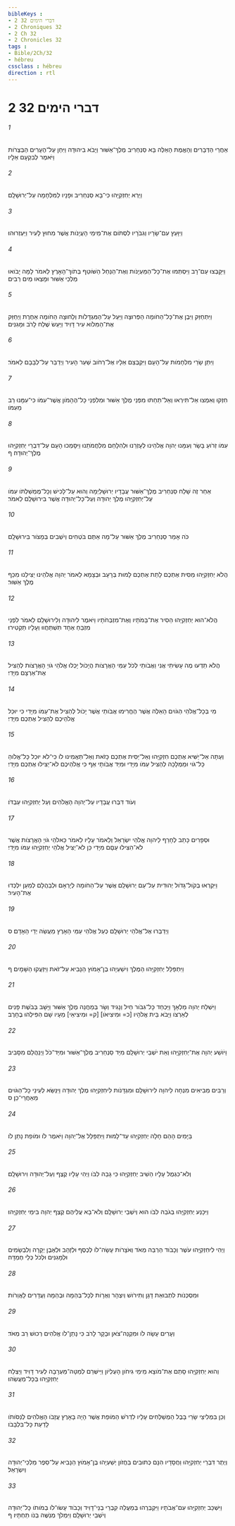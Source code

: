 ```yaml
---
bibleKeys : 
- 2 דברי הימים 32
- 2 Chroniques 32
- 2 Ch 32
- 2 Chronicles 32
tags : 
- Bible/2Ch/32
- hébreu
cssclass : hébreu
direction : rtl
---
```


# 2 דברי הימים 32

###### 1
אַחֲרֵי הַדְּבָרִים וְהָאֱמֶת הָאֵלֶּה בָּא סַנְחֵרִיב מֶלֶךְ־אַשּׁוּר וַיָּבֹא בִיהוּדָה וַיִּחַן עַל־הֶעָרִים הַבְּצֻרֹות וַיֹּאמֶר לְבִקְעָם אֵלָיו׃
###### 2
וַיַּרְא יְחִזְקִיָּהוּ כִּי־בָא סַנְחֵרִיב וּפָנָיו לַמִּלְחָמָה עַל־יְרוּשָׁלִָם׃
###### 3
וַיִּוָּעַץ עִם־שָׂרָיו וְגִבֹּרָיו לִסְתֹּום אֶת־מֵימֵי הָעֲיָנֹות אֲשֶׁר מִחוּץ לָעִיר וַיַּעְזְרוּהוּ׃
###### 4
וַיִּקָּבְצוּ עַם־רָב וַיִּסְתְּמוּ אֶת־כָּל־הַמַּעְיָנֹות וְאֶת־הַנַּחַל הַשֹּׁוטֵף בְּתֹוךְ־הָאָרֶץ לֵאמֹר לָמָּה יָבֹואוּ מַלְכֵי אַשּׁוּר וּמָצְאוּ מַיִם רַבִּים׃
###### 5
וַיִּתְחַזַּק וַיִּבֶן אֶת־כָּל־הַחֹומָה הַפְּרוּצָה וַיַּעַל עַל־הַמִּגְדָּלֹות וְלַחוּצָה הַחֹומָה אַחֶרֶת וַיְחַזֵּק אֶת־הַמִּלֹּוא עִיר דָּוִיד וַיַּעַשׂ שֶׁלַח לָרֹב וּמָגִנִּים׃
###### 6
וַיִּתֵּן שָׂרֵי מִלְחָמֹות עַל־הָעָם וַיִּקְבְּצֵם אֵלָיו אֶל־רְחֹוב שַׁעַר הָעִיר וַיְדַבֵּר עַל־לְבָבָם לֵאמֹר׃
###### 7
חִזְקוּ וְאִמְצוּ אַל־תִּירְאוּ וְאַל־תֵּחַתּוּ מִפְּנֵי מֶלֶךְ אַשּׁוּר וּמִלִּפְנֵי כָּל־הֶהָמֹון אֲשֶׁר־עִמֹּו כִּי־עִמָּנוּ רַב מֵעִמֹּו׃
###### 8
עִמֹּו זְרֹועַ בָּשָׂר וְעִמָּנוּ יְהוָה אֱלֹהֵינוּ לְעָזְרֵנוּ וּלְהִלָּחֵם מִלְחֲמֹתֵנוּ וַיִּסָּמְכוּ הָעָם עַל־דִּבְרֵי יְחִזְקִיָּהוּ מֶלֶךְ־יְהוּדָה׃ ף
###### 9
אַחַר זֶה שָׁלַח סַנְחֵרִיב מֶלֶךְ־אַשּׁוּר עֲבָדָיו יְרוּשָׁלַיְמָה וְהוּא עַל־לָכִישׁ וְכָל־מֶמְשַׁלְתֹּו עִמֹּו עַל־יְחִזְקִיָּהוּ מֶלֶךְ יְהוּדָה וְעַל־כָּל־יְהוּדָה אֲשֶׁר בִּירוּשָׁלִַם לֵאמֹר׃
###### 10
כֹּה אָמַר סַנְחֵרִיב מֶלֶךְ אַשּׁוּר עַל־מָה אַתֶּם בֹּטְחִים וְיֹשְׁבִים בְּמָצֹור בִּירוּשָׁלִָם׃
###### 11
הֲלֹא יְחִזְקִיָּהוּ מַסִּית אֶתְכֶם לָתֵת אֶתְכֶם לָמוּת בְּרָעָב וּבְצָמָא לֵאמֹר יְהוָה אֱלֹהֵינוּ יַצִּילֵנוּ מִכַּף מֶלֶךְ אַשּׁוּר׃
###### 12
הֲלֹא־הוּא יְחִזְקִיָּהוּ הֵסִיר אֶת־בָּמֹתָיו וְאֶת־מִזְבְּחֹתָיו וַיֹּאמֶר לִיהוּדָה וְלִירוּשָׁלִַם לֵאמֹר לִפְנֵי מִזְבֵּחַ אֶחָד תִּשְׁתַּחֲווּ וְעָלָיו תַּקְטִירוּ׃
###### 13
הֲלֹא תֵדְעוּ מֶה עָשִׂיתִי אֲנִי וַאֲבֹותַי לְכֹל עַמֵּי הָאֲרָצֹות הֲיָכֹול יָכְלוּ אֱלֹהֵי גֹּויֵ הָאֲרָצֹות לְהַצִּיל אֶת־אַרְצָם מִיָּדִי׃
###### 14
מִי בְּכָל־אֱלֹהֵי הַגֹּויִם הָאֵלֶּה אֲשֶׁר הֶחֱרִימוּ אֲבֹותַי אֲשֶׁר יָכֹול לְהַצִּיל אֶת־עַמֹּו מִיָּדִי כִּי יוּכַל אֱלֹהֵיכֶם לְהַצִּיל אֶתְכֶם מִיָּדִי׃
###### 15
וְעַתָּה אַל־יַשִּׁיא אֶתְכֶם חִזְקִיָּהוּ וְאַל־יַסִּית אֶתְכֶם כָּזֹאת וְאַל־תַּאֲמִינוּ לֹו כִּי־לֹא יוּכַל כָּל־אֱלֹוהַ כָּל־גֹּוי וּמַמְלָכָה לְהַצִּיל עַמֹּו מִיָּדִי וּמִיַּד אֲבֹותָי אַף כִּי אֱלֹהֵיכֶם לֹא־יַצִּילוּ אֶתְכֶם מִיָּדִי׃
###### 16
וְעֹוד דִּבְּרוּ עֲבָדָיו עַל־יְהוָה הָאֱלֹהִים וְעַל יְחִזְקִיָּהוּ עַבְדֹּו׃
###### 17
וּסְפָרִים כָּתַב לְחָרֵף לַיהוָה אֱלֹהֵי יִשְׂרָאֵל וְלֵאמֹר עָלָיו לֵאמֹר כֵּאלֹהֵי גֹּויֵ הָאֲרָצֹות אֲשֶׁר לֹא־הִצִּילוּ עַםָּם מִיָּדִי כֵּן לֹא־יַצִּיל אֱלֹהֵי יְחִזְקִיָּהוּ עַמֹּו מִיָּדִי׃
###### 18
וַיִּקְרְאוּ בְקֹול־גָּדֹול יְהוּדִית עַל־עַם יְרוּשָׁלִַם אֲשֶׁר עַל־הַחֹומָה לְיָרְאָם וּלְבַהֲלָם לְמַעַן יִלְכְּדוּ אֶת־הָעִיר׃
###### 19
וַיְדַבְּרוּ אֶל־אֱלֹהֵי יְרוּשָׁלִָם כְּעַל אֱלֹהֵי עַמֵּי הָאָרֶץ מַעֲשֵׂה יְדֵי הָאָדָם׃ ס
###### 20
וַיִּתְפַּלֵּל יְחִזְקִיָּהוּ הַמֶּלֶךְ וִישַׁעְיָהוּ בֶן־אָמֹוץ הַנָּבִיא עַל־זֹאת וַיִּזְעֲקוּ הַשָּׁמָיִם׃ ף
###### 21
וַיִּשְׁלַח יְהוָה מַלְאָךְ וַיַּכְחֵד כָּל־גִּבֹּור חַיִל וְנָגִיד וְשָׂר בְּמַחֲנֵה מֶלֶךְ אַשּׁוּר וַיָּשָׁב בְּבֹשֶׁת פָּנִים לְאַרְצֹו וַיָּבֹא בֵּית אֱלֹהָיו [כ= וּמִיצִיאֹו] [ק= וּמִיצִיאֵי] מֵעָיו שָׁם הִפִּילֻהוּ בֶחָרֶב׃
###### 22
וַיֹּושַׁע יְהוָה אֶת־יְחִזְקִיָּהוּ וְאֵת יֹשְׁבֵי יְרוּשָׁלִַם מִיַּד סַנְחֵרִיב מֶלֶךְ־אַשּׁוּר וּמִיַּד־כֹּל וַיְנַהֲלֵם מִסָּבִיב׃
###### 23
וְרַבִּים מְבִיאִים מִנְחָה לַיהוָה לִירוּשָׁלִַם וּמִגְדָּנֹות לִיחִזְקִיָּהוּ מֶלֶךְ יְהוּדָה וַיִּנַּשֵּׂא לְעֵינֵי כָל־הַגֹּויִם מֵאַחֲרֵי־כֵן׃ ס
###### 24
בַּיָּמִים הָהֵם חָלָה יְחִזְקִיָּהוּ עַד־לָמוּת וַיִּתְפַּלֵּל אֶל־יְהוָה וַיֹּאמֶר לֹו וּמֹופֵת נָתַן לֹו׃
###### 25
וְלֹא־כִגְמֻל עָלָיו הֵשִׁיב יְחִזְקִיָּהוּ כִּי גָבַהּ לִבֹּו וַיְהִי עָלָיו קֶצֶף וְעַל־יְהוּדָה וִירוּשָׁלִָם׃
###### 26
וַיִּכָּנַע יְחִזְקִיָּהוּ בְּגֹבַהּ לִבֹּו הוּא וְיֹשְׁבֵי יְרוּשָׁלִָם וְלֹא־בָא עֲלֵיהֶם קֶצֶף יְהוָה בִּימֵי יְחִזְקִיָּהוּ׃
###### 27
וַיְהִי לִיחִזְקִיָּהוּ עֹשֶׁר וְכָבֹוד הַרְבֵּה מְאֹד וְאֹצָרֹות עָשָׂה־לֹו לְכֶסֶף וּלְזָהָב וּלְאֶבֶן יְקָרָה וְלִבְשָׂמִים וּלְמָגִנִּים וּלְכֹל כְּלֵי חֶמְדָּה׃
###### 28
וּמִסְכְּנֹות לִתְבוּאַת דָּגָן וְתִירֹושׁ וְיִצְהָר וְאֻרָוֹת לְכָל־בְּהֵמָה וּבְהֵמָה וַעֲדָרִים לָאֲוֵרֹות׃
###### 29
וְעָרִים עָשָׂה לֹו וּמִקְנֵה־צֹאן וּבָקָר לָרֹב כִּי נָתַן־לֹו אֱלֹהִים רְכוּשׁ רַב מְאֹד׃
###### 30
וְהוּא יְחִזְקִיָּהוּ סָתַם אֶת־מֹוצָא מֵימֵי גִיחֹון הָעֶלְיֹון וַיַּישְּׁרֵם לְמַטָּה־מַּעְרָבָה לְעִיר דָּוִיד וַיַּצְלַח יְחִזְקִיָּהוּ בְּכָל־מַעֲשֵׂהוּ׃
###### 31
וְכֵן בִּמְלִיצֵי שָׂרֵי בָּבֶל הַמְשַׁלְּחִים עָלָיו לִדְרֹשׁ הַמֹּופֵת אֲשֶׁר הָיָה בָאָרֶץ עֲזָבֹו הָאֱלֹהִים לְנַסֹּותֹו לָדַעַת כָּל־בִּלְבָבֹו׃
###### 32
וְיֶתֶר דִּבְרֵי יְחִזְקִיָּהוּ וַחֲסָדָיו הִנָּם כְּתוּבִים בַּחֲזֹון יְשַׁעְיָהוּ בֶן־אָמֹוץ הַנָּבִיא עַל־סֵפֶר מַלְכֵי־יְהוּדָה וְיִשְׂרָאֵל׃
###### 33
וַיִּשְׁכַּב יְחִזְקִיָּהוּ עִם־אֲבֹתָיו וַיִּקְבְּרֻהוּ בְּמַעֲלֵה קִבְרֵי בְנֵי־דָוִיד וְכָבֹוד עָשׂוּ־לֹו בְמֹותֹו כָּל־יְהוּדָה וְיֹשְׁבֵי יְרוּשָׁלִָם וַיִּמְלֹךְ מְנַשֶּׁה בְנֹו תַּחְתָּיו׃ ף
